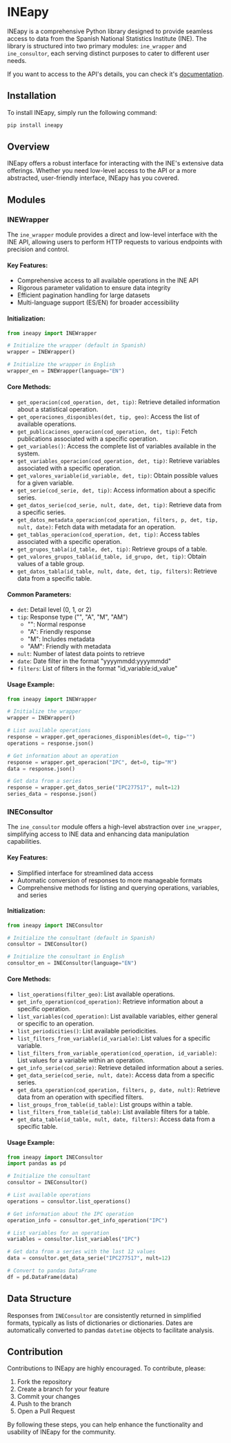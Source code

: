 # INEapy

INEapy is a comprehensive Python library designed to provide seamless access to data from the Spanish National Statistics Institute (INE). The library is structured into two primary modules: `ine_wrapper` and `ine_consultor`, each serving distinct purposes to cater to different user needs.

If you want to access to the API's details, you can check it's [documentation](https://www.ine.es/dyngs/DAB/index.htm?cid=1099).

## Installation

To install INEapy, simply run the following command:

```bash
pip install ineapy
```

## Overview

INEapy offers a robust interface for interacting with the INE's extensive data offerings. Whether you need low-level access to the API or a more abstracted, user-friendly interface, INEapy has you covered.

## Modules

### INEWrapper

The `ine_wrapper` module provides a direct and low-level interface with the INE API, allowing users to perform HTTP requests to various endpoints with precision and control.

#### Key Features:
- Comprehensive access to all available operations in the INE API
- Rigorous parameter validation to ensure data integrity
- Efficient pagination handling for large datasets
- Multi-language support (ES/EN) for broader accessibility

#### Initialization:
```python
from ineapy import INEWrapper

# Initialize the wrapper (default in Spanish)
wrapper = INEWrapper()

# Initialize the wrapper in English
wrapper_en = INEWrapper(language="EN")
```

#### Core Methods:

- `get_operacion(cod_operation, det, tip)`: Retrieve detailed information about a statistical operation.
- `get_operaciones_disponibles(det, tip, geo)`: Access the list of available operations.
- `get_publicaciones_operacion(cod_operation, det, tip)`: Fetch publications associated with a specific operation.
- `get_variables()`: Access the complete list of variables available in the system.
- `get_variables_operacion(cod_operation, det, tip)`: Retrieve variables associated with a specific operation.
- `get_valores_variable(id_variable, det, tip)`: Obtain possible values for a given variable.
- `get_serie(cod_serie, det, tip)`: Access information about a specific series.
- `get_datos_serie(cod_serie, nult, date, det, tip)`: Retrieve data from a specific series.
- `get_datos_metadata_operacion(cod_operation, filters, p, det, tip, nult, date)`: Fetch data with metadata for an operation.
- `get_tablas_operacion(cod_operation, det, tip)`: Access tables associated with a specific operation.
- `get_grupos_tabla(id_table, det, tip)`: Retrieve groups of a table.
- `get_valores_grupos_tabla(id_table, id_grupo, det, tip)`: Obtain values of a table group.
- `get_datos_tabla(id_table, nult, date, det, tip, filters)`: Retrieve data from a specific table.

#### Common Parameters:
- `det`: Detail level (0, 1, or 2)
- `tip`: Response type ("", "A", "M", "AM")
  - "": Normal response
  - "A": Friendly response
  - "M": Includes metadata
  - "AM": Friendly with metadata
- `nult`: Number of latest data points to retrieve
- `date`: Date filter in the format "yyyymmdd:yyyymmdd"
- `filters`: List of filters in the format "id_variable:id_value"

#### Usage Example:
```python
from ineapy import INEWrapper

# Initialize the wrapper
wrapper = INEWrapper()

# List available operations
response = wrapper.get_operaciones_disponibles(det=0, tip="")
operations = response.json()

# Get information about an operation
response = wrapper.get_operacion("IPC", det=0, tip="M")
data = response.json()

# Get data from a series
response = wrapper.get_datos_serie("IPC277517", nult=12)
series_data = response.json()
```

### INEConsultor

The `ine_consultor` module offers a high-level abstraction over `ine_wrapper`, simplifying access to INE data and enhancing data manipulation capabilities.

#### Key Features:
- Simplified interface for streamlined data access
- Automatic conversion of responses to more manageable formats
- Comprehensive methods for listing and querying operations, variables, and series

#### Initialization:
```python
from ineapy import INEConsultor

# Initialize the consultant (default in Spanish)
consultor = INEConsultor()

# Initialize the consultant in English
consultor_en = INEConsultor(language="EN")
```

#### Core Methods:

- `list_operations(filter_geo)`: List available operations.
- `get_info_operation(cod_operation)`: Retrieve information about a specific operation.
- `list_variables(cod_operation)`: List available variables, either general or specific to an operation.
- `list_periodicities()`: List available periodicities.
- `list_filters_from_variable(id_variable)`: List values for a specific variable.
- `list_filters_from_variable_operation(cod_operation, id_variable)`: List values for a variable within an operation.
- `get_info_serie(cod_serie)`: Retrieve detailed information about a series.
- `get_data_serie(cod_serie, nult, date)`: Access data from a specific series.
- `get_data_operation(cod_operation, filters, p, date, nult)`: Retrieve data from an operation with specified filters.
- `list_groups_from_table(id_table)`: List groups within a table.
- `list_filters_from_table(id_table)`: List available filters for a table.
- `get_data_table(id_table, nult, date, filters)`: Access data from a specific table.

#### Usage Example:
```python
from ineapy import INEConsultor
import pandas as pd

# Initialize the consultant
consultor = INEConsultor()

# List available operations
operations = consultor.list_operations()

# Get information about the IPC operation
operation_info = consultor.get_info_operation("IPC")

# List variables for an operation
variables = consultor.list_variables("IPC")

# Get data from a series with the last 12 values
data = consultor.get_data_serie("IPC277517", nult=12)

# Convert to pandas DataFrame
df = pd.DataFrame(data)
```

## Data Structure

Responses from `INEConsultor` are consistently returned in simplified formats, typically as lists of dictionaries or dictionaries. Dates are automatically converted to pandas `datetime` objects to facilitate analysis.

## Contribution
Contributions to INEapy are highly encouraged. To contribute, please:
1. Fork the repository
2. Create a branch for your feature
3. Commit your changes
4. Push to the branch
5. Open a Pull Request

By following these steps, you can help enhance the functionality and usability of INEapy for the community.
